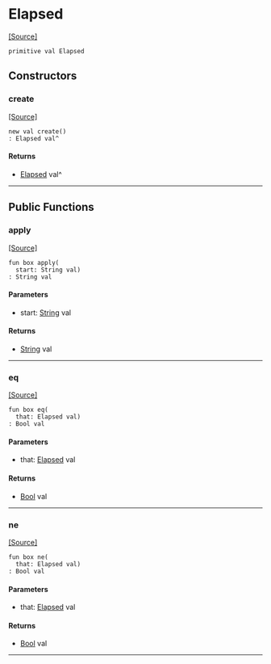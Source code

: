 # Elapsed
<span class="source-link">[[Source]](src/mqtt-utilities/timestamps.md#L-0-63)</span>
```pony
primitive val Elapsed
```

## Constructors

### create
<span class="source-link">[[Source]](src/mqtt-utilities/timestamps.md#L-0-63)</span>


```pony
new val create()
: Elapsed val^
```

#### Returns

* [Elapsed](mqtt-utilities-Elapsed.md) val^

---

## Public Functions

### apply
<span class="source-link">[[Source]](src/mqtt-utilities/timestamps.md#L-0-63)</span>


```pony
fun box apply(
  start: String val)
: String val
```
#### Parameters

*   start: [String](builtin-String.md) val

#### Returns

* [String](builtin-String.md) val

---

### eq
<span class="source-link">[[Source]](src/mqtt-utilities/timestamps.md#L-0-63)</span>


```pony
fun box eq(
  that: Elapsed val)
: Bool val
```
#### Parameters

*   that: [Elapsed](mqtt-utilities-Elapsed.md) val

#### Returns

* [Bool](builtin-Bool.md) val

---

### ne
<span class="source-link">[[Source]](src/mqtt-utilities/timestamps.md#L-0-63)</span>


```pony
fun box ne(
  that: Elapsed val)
: Bool val
```
#### Parameters

*   that: [Elapsed](mqtt-utilities-Elapsed.md) val

#### Returns

* [Bool](builtin-Bool.md) val

---

